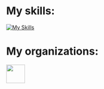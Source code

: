# My skills:<br>
[![My Skills](https://skillicons.dev/icons?i=rust,java,cpp,c,py,haskell,html,css,mysql,js,php,bash,blender,linux,vscode)](https://skillicons.dev)<br>
# My organizations:<br>
[<img src= "https://avatars.githubusercontent.com/u/131207686?s=200&v=4" height= "50" width= "50">](https://github.com/ZidanDEV2021)
